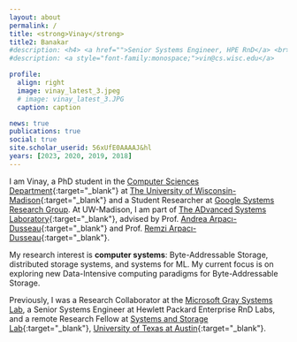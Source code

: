 ```yaml
---
layout: about
permalink: /
title: <strong>Vinay</strong>
title2: Banakar
#description: <h4> <a href="">Senior Systems Engineer, HPE RnD</a> <br> <a href="">Remote Research Fellow, UT Austin</a> </h4>
#description: <a style="font-family:monospace;">vin@cs.wisc.edu</a>

profile:
  align: right
  image: vinay_latest_3.jpeg
  # image: vinay_latest_3.JPG
  caption: caption

news: true
publications: true
social: true
site.scholar_userid: 56xUfE0AAAAJ&hl
years: [2023, 2020, 2019, 2018]
---
```


<!-- <h3><strong>Hello!</strong></h3> -->
I am Vinay, a PhD student in the [Computer Sciences Department](https://www.cs.wisc.edu/){:target="\_blank"} at [The University of Wisconsin-Madison](https://www.wisc.edu/){:target="\_blank"} and a Student Researcher at [Google Systems Research Group](https://techsysinfra.google/research/). At UW-Madison, I am part of [The ADvanced Systems Laboratory](https://research.cs.wisc.edu/adsl/){:target="\_blank"}, advised by Prof. [Andrea Arpacı-Dusseau](http://pages.cs.wisc.edu/~dusseau/){:target="\_blank"} and Prof. [Remzi Arpacı-Dusseau](https://pages.cs.wisc.edu/~remzi/){:target="\_blank"}.

My research interest is **computer systems**: Byte-Addressable Storage, distributed storage systems, and systems for ML. My current focus is on exploring new Data-Intensive computing paradigms for Byte-Addressable Storage.

Previously, I was a Research Collaborator at the [Microsoft Gray Systems Lab](https://www.microsoft.com/en-us/research/group/gray-systems-lab/), a Senior Systems Engineer at Hewlett Packard Enterprise RnD Labs, and a remote Research Fellow at [Systems and Storage Lab](https://utsaslab.github.io/){:target="\_blank"}, [University of Texas at Austin](https://www.cs.utexas.edu/){:target="\_blank"}. 

<!-- I have had the pleasure collaborating with [Dr. Kimberly Keeton](https://en.wikipedia.org/wiki/Kimberly_Keeton){:target="\_blank"} [[Gen-Z persistent fabric-attached memory](http://openfam.github.io/){:target="\_blank"}], [Prof. Supreeth Shastri](https://homepage.cs.uiowa.edu/~sshastri/){:target="\_blank"} and [Prof. Arun Kumar](http://cseweb.ucsd.edu/~arunkk/){:target="\_blank"} [[GDPRBench](https://www.gdprbench.org/){:target="\_blank"}]. -->


<!-- data privacy and large scale resource (compute, network and storage) orchestration in datacenters. Especially, my recent work focuses on designing and building benchmarks for persistent fabric attached memory architecture, determining the impact of privacy regulations on storage system’s design and performance by building a benchmarking tool, and finally designing and implementing intent driven hardware provisioning and placement algorithms. -->
